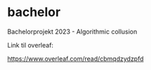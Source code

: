 # bachelor

Bachelorprojekt 2023 - Algorithmic collusion

Link til overleaf: 

https://www.overleaf.com/read/cbmqdzydzpfd
